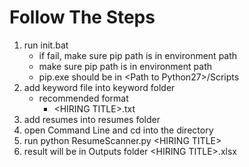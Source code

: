 # Follow The Steps
1. run init.bat
    - if fail, make sure pip path is in environment path
    - make sure pip path is in environment path
    - pip.exe should be in \<Path to Python27\>/Scripts
2. add keyword file into keyword folder
	- recommended format
		- \<HIRING TITLE\>.txt
3. add resumes into resumes folder
4. open Command Line and cd into the directory
5. run python ResumeScanner.py \<HIRING TITLE\>
6. result will be in Outputs folder \<HIRING TITLE\>.xlsx
